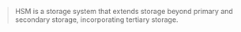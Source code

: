 >HSM is a storage system that extends storage beyond primary and secondary storage, incorporating tertiary storage. 